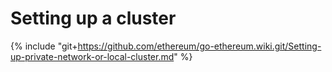 # Setting up a cluster

{% include "git+https://github.com/ethereum/go-ethereum.wiki.git/Setting-up-private-network-or-local-cluster.md" %}
